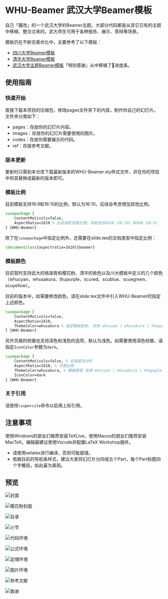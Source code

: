 # WHU-Beamer 武汉大学Beamer模板

自己「魔改」的一个武汉大学的Beamer主题。大部分代码都是从其它已有的主题中移植、整合过来的。武大师生可用于各种报告、展示、答辩等场景。

模板仍在不断完善优化中，主要参考了以下模板：
- [四川大学Beamer模板](https://github.com/FvNCCR228/SCU_Beamer_Slide-demo)
- [清华大学Beamer模板](https://github.com/tuna/THU-Beamer-Theme/)
- [武汉大学主题Beamer模板](https://github.com/T0nyX1ang/WHU-BeamerTemplate/tree/v1.4.0)「特别感谢」从中移植了🌸进度条。

## 使用指南

### 快速开始

直接下载本项目的压缩包，修改pages文件夹下的内容，制作你自己的幻灯片。
文件夹分类如下：
- pages：存放你的幻灯片内容。
- images：存放你的幻灯片需要使用的图片。
- codes：存放你需要展示的代码。
- ref：存放参考文献。

### 版本更新

更新时只需到本仓库下载最新版本的WHU-Beamer.sty样式文件，并在你的项目中将其替换成最新的版本即可。

### 模板比例

目前模板支持16:9和16:10的比例，默认为16:10，后续会考虑增加其他比例。

``` latex
\usepackage [
    ContentMuticols=false, 
    AspectRatio=1610 % 此处指定页面比例，目前支持1610（16:10）和169（16:9）
] {WHU-Beamer}
```

除了在`\usepackage`中指定比例外，还需要在slide.tex的文档类型中指定比例：

```latex
\documentclass[aspectratio=1610]{beamer}
```

### 模板颜色

目前暂时支持武大的珞珈青和樱花粉、清华的紫色以及川大模板中定义的几个颜色（whucyan、whusakura、thupurple、scured、scublue、scuegreen、scuyellow）。

目前的版本中，如需要修改颜色，请在slide.tex文件中引入WHU-Beamer时指定上述颜色。

```latex
\usepackage [
    ContentMuticols=false,
    AspectRatio=1610,
    ThemeColor=whusakura % 指定模板颜色. 支持 whucyan | whusakura | thupuple | scured | scublue | scugreen | scuyellow .
] {WHU-Beamer}
```

另外页眉的校徽也支持深色和浅色的选项，默认为浅色。如需要使用深色校徽，请指定`IconColor`参数为`dark`。

```latex
\usepackage [
    ContentMuticols=false, % 目录是否分栏
    AspectRatio=1610, % 页面比例
    ThemeColor=whusakura, % 模板颜色 支持 whucyan | whusakura | thupuple | scured | scublue | scugreen | scuyellow .
    IconColor=dark
] {WHU-Beamer}
```

### 关于引用

请使用`\supercite`命令以启用上标引用。


## 注意事项

使用Windows的朋友们推荐安装TeXLive，使用Macos的朋友们推荐安装MacTeX。编辑器建议使用Vscode并配置LaTeX Workshop插件。
- 请使用xelatex进行编译，否则可能报错。
- 依据目前的导航条样式，建议大家将幻灯片分四或五个Part，每个Part标题四个字概括，如此最为美观。


## 预览

![封面](preview/cover-preview.jpeg)

![樱花粉封面](preview/whusakura.jpeg)

![目录](preview/contents-preview.jpeg)

![小节](preview/section-preview.jpeg)

![代码环境](preview/codes-preview.jpeg)

![公式环境](preview/equations-preview.jpeg)

![定理环境](preview/theorems-preview.jpeg)

![图片环境](preview/figures-preview.jpeg)

![参考文献](preview/reference-preview.jpeg)

![致谢](preview/thanks-preview.jpeg)